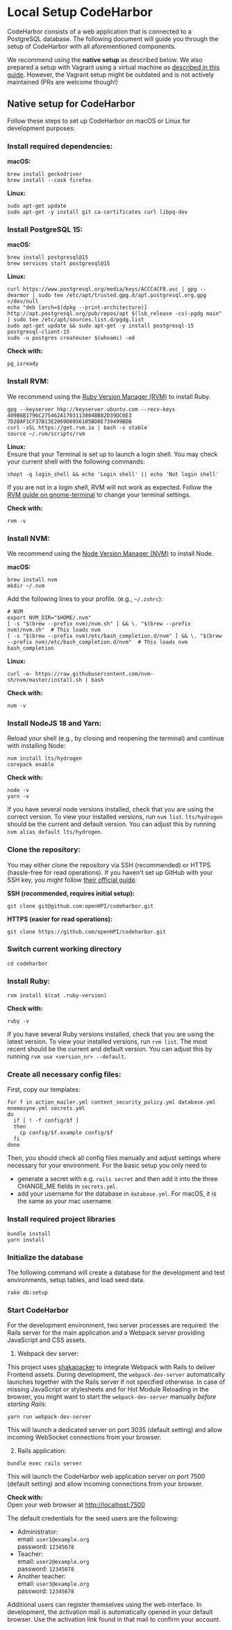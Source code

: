 # Local Setup CodeHarbor

CodeHarbor consists of a web application that is connected to a PostgreSQL database. The following document will guide you through the setup of CodeHarbor with all aforementioned components.

We recommend using the **native setup** as described below. We also prepared a setup with Vagrant using a virtual machine as [described in this guide](./LOCAL_SETUP_VAGRANT.md). However, the Vagrant setup might be outdated and is not actively maintained (PRs are welcome though!)

## Native setup for CodeHarbor

Follow these steps to set up CodeHarbor on macOS or Linux for development purposes:

### Install required dependencies:

**macOS:**
```shell
brew install geckodriver
brew install --cask firefox 
```

**Linux:**
```shell
sudo apt-get update
sudo apt-get -y install git ca-certificates curl libpq-dev
```

### Install PostgreSQL 15:

**macOS:**
```shell
brew install postgresql@15
brew services start postgresql@15 
```

**Linux:**
```shell
curl https://www.postgresql.org/media/keys/ACCC4CF8.asc | gpg --dearmor | sudo tee /etc/apt/trusted.gpg.d/apt.postgresql.org.gpg >/dev/null
echo "deb [arch=$(dpkg --print-architecture)] http://apt.postgresql.org/pub/repos/apt $(lsb_release -cs)-pgdg main" | sudo tee /etc/apt/sources.list.d/pgdg.list
sudo apt-get update && sudo apt-get -y install postgresql-15 postgresql-client-15
sudo -u postgres createuser $(whoami) -ed
```

**Check with:**
```shell
pg_isready
```

### Install RVM:

We recommend using the [Ruby Version Manager (RVM)](https://www.rvm.io) to install Ruby.

```shell
gpg --keyserver hkp://keyserver.ubuntu.com --recv-keys 409B6B1796C275462A1703113804BB82D39DC0E3 7D2BAF1CF37B13E2069D6956105BD0E739499BDB
curl -sSL https://get.rvm.io | bash -s stable
source ~/.rvm/scripts/rvm
```

**Linux:**  
Ensure that your Terminal is set up to launch a login shell. You may check your current shell with the following commands:

```shell
shopt -q login_shell && echo 'Login shell' || echo 'Not login shell'
```

If you are not in a login shell, RVM will not work as expected. Follow the [RVM guide on gnome-terminal](https://rvm.io/integration/gnome-terminal) to change your terminal settings.

**Check with:**
```shell
rvm -v
```


### Install NVM:

We recommend using the [Node Version Manager (NVM)](https://github.com/creationix/nvm) to install Node.

**macOS:**
```shell
brew install nvm
mkdir ~/.nvm
```

Add the following lines to your profile. (e.g., `~/.zshrc`):

```shell
# NVM
export NVM_DIR="$HOME/.nvm"
[ -s "$(brew --prefix nvm)/nvm.sh" ] && \. "$(brew --prefix nvm)/nvm.sh"  # This loads nvm
[ -s "$(brew --prefix nvm)/etc/bash_completion.d/nvm" ] && \. "$(brew --prefix nvm)/etc/bash_completion.d/nvm"  # This loads nvm bash_completion
```

**Linux:**
```shell
curl -o- https://raw.githubusercontent.com/nvm-sh/nvm/master/install.sh | bash
```

**Check with:**
```shell
nvm -v
```

### Install NodeJS 18 and Yarn:

Reload your shell (e.g., by closing and reopening the terminal) and continue with installing Node:

```shell
nvm install lts/hydrogen
corepack enable 
```

**Check with:**
```shell
node -v
yarn -v
```
If you have several node versions installed, check that you are using the correct version. To view your installed versions, run `nvm list`. `lts/hydrogen` should be the current and default version. You can adjust this by running `nvm alias default lts/hydrogen`.

### Clone the repository:

You may either clone the repository via SSH (recommended) or HTTPS (hassle-free for read operations). If you haven't set up GitHub with your SSH key, you might follow [their official guide](https://docs.github.com/en/authentication/connecting-to-github-with-ssh).

**SSH (recommended, requires initial setup):**
```shell
git clone git@github.com:openHPI/codeharbor.git
```

**HTTPS (easier for read operations):**
```shell
git clone https://github.com/openHPI/codeharbor.git
```

### Switch current working directory

```shell
cd codeharbor
```

### Install Ruby:

```shell
rvm install $(cat .ruby-version)
```

**Check with:**
```shell
ruby -v
```
If you have several Ruby versions installed, check that you are using the latest version. To view your installed versions, run `rvm list`. The most recent should be the current and default version. You can adjust this by running `rvm use <version_nr> --default`.

### Create all necessary config files:

First, copy our templates:

```shell
for f in action_mailer.yml content_security_policy.yml database.yml mnemosyne.yml secrets.yml
do
  if [ ! -f config/$f ]
  then
    cp config/$f.example config/$f
  fi
done
```

Then, you should check all config files manually and adjust settings where necessary for your environment.
For the basic setup you only need to 
- generate a secret with e.g. `rails secret` and then add it into the three CHANGE_ME fields in `secrets.yml`.
- add your username for the database in `database.yml`. For macOS, it is the same as your mac username.

### Install required project libraries

```shell
bundle install
yarn install
```

### Initialize the database

The following command will create a database for the development and test environments, setup tables, and load seed data.

```shell
rake db:setup
```

### Start CodeHarbor

For the development environment, two server processes are required: the Rails server for the main application and a Webpack server providing JavaScript and CSS assets.

1. Webpack dev server:

This project uses [shakapacker](https://github.com/shakacode/shakapacker) to integrate Webpack with Rails to deliver Frontend assets. During development, the `webpack-dev-server` automatically launches together with the Rails server if not specified otherwise. In case of missing JavaScript or stylesheets and for Hot Module Reloading in the browser, you might want to start the `webpack-dev-server` manually *before starting Rails*:

  ```shell
  yarn run webpack-dev-server
  ```

This will launch a dedicated server on port 3035 (default setting) and allow incoming WebSocket connections from your browser.

2. Rails application:

  ```shell
  bundle exec rails server
  ```

This will launch the CodeHarbor web application server on port 7500 (default setting) and allow incoming connections from your browser.

**Check with:**  
Open your web browser at <http://localhost:7500>

The default credentials for the seed users are the following:

- Administrator:  
  email: `user1@example.org`  
  password: `12345678`
- Teacher:  
  email: `user2@example.org`  
  password: `12345678`
- Another teacher:  
  email: `user3@example.org`  
  password: `12345678`

Additional users can register themselves using the web interface. In development, the activation mail is automatically opened in your default browser. Use the activation link found in that mail to confirm your account.
